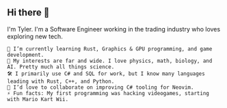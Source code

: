 ## Hi there 👋

I'm Tyler. I'm a Software Engineer working in the trading industry who loves exploring new tech.

    🔭 I’m currently learning Rust, Graphics & GPU programming, and game development.
    🌱 My interests are far and wide. I love physics, math, biology, and AI. Pretty much all things science.
    🛠 I primarily use C# and SQL for work, but I know many languages leading with Rust, C++, and Python.
    👯 I’d love to collaborate on improving C# tooling for Neovim.
    ⚡ Fun facts: My first programming was hacking videogames, starting with Mario Kart Wii. 
